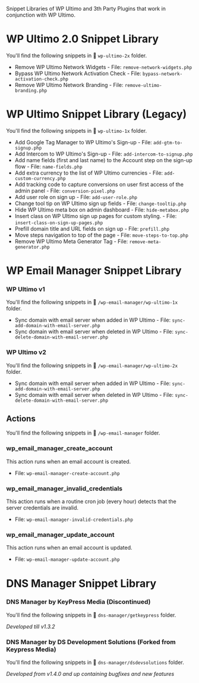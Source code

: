 Snippet Libraries of WP Ultimo ​and 3th Party Plugins that work in conjunction with WP Ultimo. 

# WP Ultimo 2.0 Snippet Library 

You'll find the following snippets in 📂 `wp-ultimo-2x` folder.

- Remove WP Ultimo Network Widgets - File: `remove-network-widgets.php`
- Bypass WP Ultimo Network Activation Check - File: `bypass-network-activation-check.php`
- Remove WP Ultimo Network Branding - File: `remove-ultimo-branding.php`

# WP Ultimo Snippet Library (Legacy)

You'll find the following snippets in 📂 `wp-ultimo-1x` folder.

- Add Google Tag Manager to WP Ultimo's Sign-up - File: `add-gtm-to-signup.php`
- Add Intercom to WP Ultimo's Sign-up - File: `add-intercom-to-signup.php`
- Add name fields (first and last name) to the Account step on the sign-up flow - File: `name-fields.php`
- Add extra currency to the list of WP Ultimo currencies - File: `add-custom-currency.php`
- Add tracking code to capture conversions on user first access of the admin panel - File: `conversion-pixel.php`
- Add user role on sign up - File: `add-user-role.php`
- Change tool tip on WP Ultimo sign up fields - File: `change-tooltip.php`
- Hide WP Ultimo meta box on admin dashboard - File: `hide-metabox.php`
- Insert class on WP Ultimo sign up pages for custom styling. - File: `insert-class-on-sign-up-pages.php`
- Prefill domain title and URL fields on sign up - File: `prefill.php`
- Move steps navigation to top of the page - File: `move-steps-to-top.php`
- Remove WP Ultimo Meta Generator Tag - File: `remove-meta-generator.php`

# WP Email Manager Snippet Library 

### WP Ultimo v1

You'll find the following snippets in 📂 `/wp-email-manager/wp-ultimo-1x` folder.

- Sync domain with email server when added in WP Ultimo - File: `sync-add-domain-with-email-server.php`
- Sync domain with email server when deleted in WP Ultimo - File: `sync-delete-domain-with-email-server.php`

### WP Ultimo v2

You'll find the following snippets in 📂 `/wp-email-manager/wp-ultimo-2x` folder.

- Sync domain with email server when added in WP Ultimo - File: `sync-add-domain-with-email-server.php`
- Sync domain with email server when deleted in WP Ultimo - File: `sync-delete-domain-with-email-server.php`

## Actions

You'll find the following snippets in 📂 `/wp-email-manager` folder.

### wp_email_manager_create_account
This action runs when an email account is created. 
- File: `wp-email-manager-create-account.php`
### wp_email_manager_invalid_credentials
This action runs when a routine cron job (every hour) detects that the server credentials are invalid. 
- File: `wp-email-manager-invalid-credentials.php`
### wp_email_manager_update_account
This action runs when an email account is updated. 
- File: `wp-email-manager-update-account.php`

# DNS Manager Snippet Library

### DNS Manager by KeyPress Media (Discontinued)
You'll find the following snippets in 📂 `dns-manager/getkeypress` folder.

_Developed till v1.3.2_

### DNS Manager by DS Development Solutions (Forked from Keypress Media)
You'll find the following snippets in 📂 `dns-manager/dsdevsolutions` folder.

_Developed from v1.4.0 and up containing bugfixes and new features_